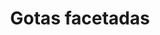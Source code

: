 ---
title: Gotas facetadas
date: 
draft: false

# descripcion
description : Aros espectaculares! En plata 925 y cristal Swarovski. Simplemente bellísimos.

materials: Plata 925

color: 

dimensions: Largo 4.5cm

code: 01-10-1003

type: "Aros"

categories: []

price: $5.390,00

price_eftvo: $4.580,00

# Images
# first image will be shown in the product page
images:
  # - image: "images/path_to_image"
  # La ubicacion de las imagenes es imagenes/Aros/Aros.Cristal Swarovski/01-10-1003-gotas-facetadas
  - image: "./images/aros/cristal_swarovski/01-10-1003-gotas-facetadas_a.jpg"
  - image: "./images/aros/cristal_swarovski/01-10-1003-gotas-facetadas_b.jpg"
  - image: "./images/aros/cristal_swarovski/01-10-1003-gotas-facetadas_c.jpg"
---
